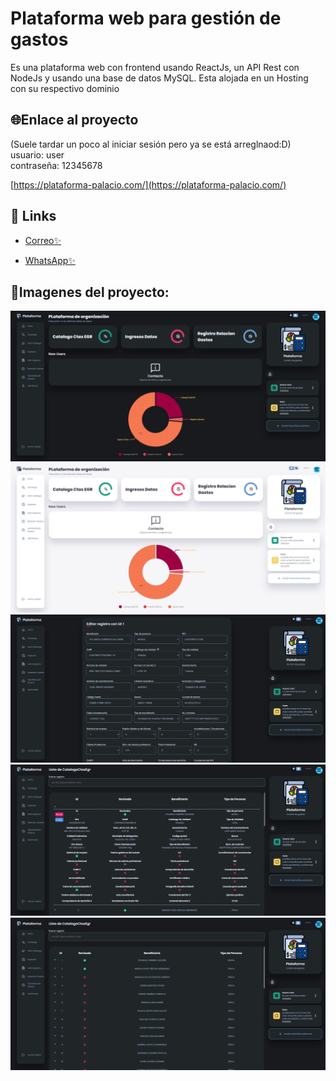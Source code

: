 # Plataforma web para gestión de gastos

Es una plataforma web con frontend usando ReactJs, un API Rest con NodeJs y usando una base de datos MySQL. Esta alojada en un Hosting con su respectivo dominio


## 🌐Enlace al proyecto

(Suele tardar un poco al iniciar sesión pero ya se está arreglnaod:D)<br/>
usuario: user<br/>
contraseña: 12345678

[https://plataforma-palacio.com/](https://plataforma-palacio.com/)

## 🔗 Links

- [Correo✨](mailto:hectormancilla369@gmail.com)

- [WhatsApp✨](https://wa.me/7471096697)

## 📸Imagenes del proyecto:

![App Screenshot](./images/project1.png)
![App Screenshot](./images/project2.png)
![App Screenshot](./images/project3.png)
![App Screenshot](./images/project4.png)
![App Screenshot](./images/project5.png)
